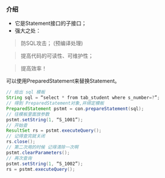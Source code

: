 ### 介绍
* 它是Statement接口的子接口；
* 强大之处：

> 防SQL攻击； (预编译处理)

> 提高代码的可读性、可维护性；

> 提高效率！  
 
可以使用PreparedStatement来替换Statement。   

```java
// 给出 sql 模板
String sql = “select * from tab_student where s_number=?”;
// 得到 PreparedStatement对象,并绑定模板
PreparedStatement pstmt = con.prepareStatement(sql);
// 往模板里面放参数
pstmt.setString(1, “S_1001”);
// 开始查
ResultSet rs = pstmt.executeQuery();
// 记得查完就关闭
rs.close();
// 第二次用的时候 记得清除一次啊
pstmt.clearParameters();
// 再次查询
pstmt.setString(1, “S_1002”);
rs = pstmt.executeQuery();

```
